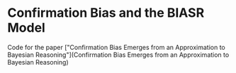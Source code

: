 # Confirmation Bias and the BIASR Model

Code for the paper ["Confirmation Bias Emerges from an Approximation to Bayesian Reasoning"](Confirmation Bias Emerges from an Approximation to Bayesian Reasoning)
